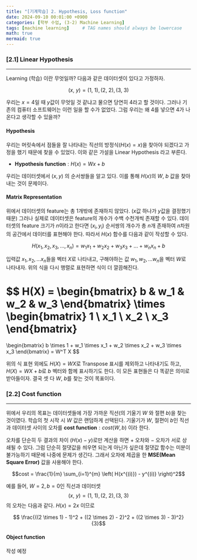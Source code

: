 ```yaml
---
title: "[기계학습] 2. Hypothesis, Loss function"
date: 2024-09-10 00:01:00 +0900
categories: [학부 수업, (3-2) Machine Learning]
tags: [machine learning]     # TAG names should always be lowercase
math: true
mermaid: true
---
```


### [2.1] Linear Hypothesis
---
Learning (학습) 이란 무엇일까? 다음과 같은 데이터셋이 있다고 가정하자.

$$ (x,\ y) = (1,\ 1), (2,\ 2), (3,\ 3)$$

우리는 $x = 4$일 때 $y$값이 무엇일 것 같냐고 물으면 당연히 $4$라고 할 것이다. 그러나 기존의 컴퓨터 소프트웨어는 이런 일을 할 수가 없었다. 그럼 우리는 왜 $4$를 넣으면 $4$가 나온다고 생각할 수 있을까?

#### Hypothesis
우리는 머릿속에서 점들을 잘 나타내는 직선의 방정식($H(x)=x$)을 찾아야 되겠다고 가정을 했기 때문에 찾을 수 있었다. 이와 같은 가설을 $\text{Linear Hypothesis}$ 라고 부른다.
- $\textbf{Hypothesis function}: H(x) = Wx + b$

우리는 데이터셋에서 $(x, y)$ 의 순서쌍들을 알고 있다. 이를 통해 $H(x)$의 $W,\ b$ 값을 찾아내는 것이 문제이다.

#### Matrix Representation
위에서 데이터셋의 feature는 총 1개밖에 존재하지 않았다. ($x$값 하나가 $y$값을 결정했기 때문) 그러나 실제로 데이터셋은 feature의 개수가 수백 수천개씩 존재할 수 있다. 데이터셋의 feature 크기가 $n$이라고 한다면 $(x_i, y_i)$ 순서쌍의 개수가 총 $n$개 존재하여 $n$차원의 공간에서 데이터를 표현해야 한다. 따라서 $H(x)$ 함수를 다음과 같이 작성할 수 있다.

$$H(x_1, x_2, x_3, \dots, x_n) = w_1x_1 + w_2x_2 + w_3x_3 + \dots + w_nx_n + b$$


입력값 $x_1, x_2, \dots x_n$들을 벡터 $X$로 나타내고, 구해야하는 값 $w_1, w_2, \dots w_n$을 벡터 $W$로 나타내자. 위의 식을 다시 행렬로 표현하면 식이 더 깔끔해진다.

$$
H(X) = 
\begin{bmatrix}
  b & w_1 & w_2 & w_3
\end{bmatrix}
\times
\begin{bmatrix}
    1 \\
    x_1 \\
    x_2 \\
    x_3
\end{bmatrix}
=
\begin{bmatrix}
    b \times 1 + w_1 \times x_1 + w_2 \times x_2 + w_3 \times x_3
\end{bmatrix}
= W^T X
$$

위의 식 표현 외에도 $H(X) = WX$로 Transpose 표시를 제외하고 나타내기도 하고, $H(X) = WX + b$로 $b$ 벡터와 함께 표시하기도 한다. 이 모든 표현들은 다 똑같은 의미로 받아들이자. 결국 셋 다 $W,\ b$를 찾는 것이 목표이다.

### [2.2] Cost function
---
위에서 우리의 목표는 데이터셋들에 가장 가까운 직선(의 기울기 $W$ 와 절편 $b$)을 찾는 것이였다. 학습의 첫 시작 시 $W$ 값은 랜덤하게 선택된다. 기울기가 $W$, 절편이 $b$인 직선과 데이터셋 사이의 오차를 $\textbf{cost function}: cost(W, b)$ 이라 한다.

오차를 단순히 두 결과의 차이 ($H(x) - y$)로만 계산을 하면 $+$ 오차와 $-$ 오차가 서로 상쇄될 수 있다. 그럼 단순히 절댓값을 씌우면 되는게 아닌가 싶은데 절댓값 함수는 미분이 불가능하기 때문에 나중에 문제가 생긴다. 그래서 오차에 제곱을 한 $\textbf{MSE(Mean Square Error)}$ 값을 사용해야 한다.

$$cost = \frac{1}{m} \sum_{i=1}^{m} \left( H(x^{(i)}) - y^{(i)} \right)^2$$

예를 들어, $W = 2, b = 0$인 직선과 데이터셋 $$ (x,\ y) = (1,\ 1), (2,\ 2), (3,\ 3)$$의 오차는 다음과 같다. $H(x) = 2x$ 이므로

$$ \frac{((2 \times 1) - 1)^2 + ((2 \times 2) - 2)^2 + ((2 \times 3) - 3)^2}{3}$$

#### Object function

작성 예정